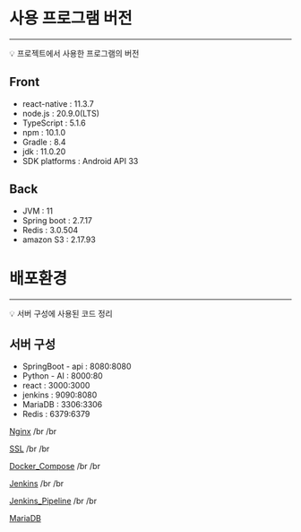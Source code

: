 # 사용 프로그램 버전

---

<aside>
💡 프로젝트에서 사용한 프로그램의 버전
</aside>

## Front

- react-native : 11.3.7
- node.js : 20.9.0(LTS)
- TypeScript : 5.1.6
- npm : 10.1.0
- Gradle : 8.4
- jdk : 11.0.20
- SDK platforms : Android API 33

## Back

- JVM : 11
- Spring boot : 2.7.17
- Redis : 3.0.504
- amazon S3 : 2.17.93

# 배포환경

---

<aside>
💡 서버 구성에 사용된 코드 정리
</aside>

## 서버 구성

- SpringBoot - api : 8080:8080
- Python - AI : 8000:80
- react : 3000:3000
- jenkins : 9090:8080
- MariaDB : 3306:3306
- Redis : 6379:6379


[Nginx](Nginx/README.md)
/br
/br

[SSL](SSL/README.md)
/br
/br

[Docker_Compose](DockerCompose/README.md)
/br
/br

[Jenkins](Jenkins/README.md)
/br
/br

[Jenkins_Pipeline](JenkinsPipeline/README.md)
/br
/br

[MariaDB](MariaDB/README.md)
